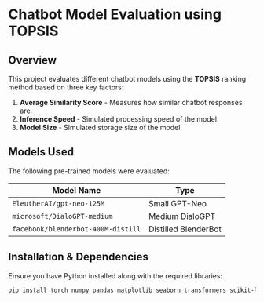 # Chatbot Model Evaluation using TOPSIS

## Overview
This project evaluates different chatbot models using the **TOPSIS** ranking method based on three key factors:  
1. **Average Similarity Score** - Measures how similar chatbot responses are.  
2. **Inference Speed** - Simulated processing speed of the model.  
3. **Model Size** - Simulated storage size of the model.  

## Models Used
The following pre-trained models were evaluated:  

| Model Name                           | Type                     |
|--------------------------------------|--------------------------|
| `EleutherAI/gpt-neo-125M`            | Small GPT-Neo            |
| `microsoft/DialoGPT-medium`         | Medium DialoGPT          |
| `facebook/blenderbot-400M-distill`  | Distilled BlenderBot     |

## Installation & Dependencies
Ensure you have Python installed along with the required libraries:  

```bash
pip install torch numpy pandas matplotlib seaborn transformers scikit-learn

